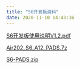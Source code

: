```yaml
---
title: "S6开发板资料"
date: 2020-11-10 14:43:16
---
```


<p><a href="http://openluat-luatcommunity.oss-cn-hangzhou.aliyuncs.com/attachment/20201110144232307_S6开发板使用说明V1.2.pdf" target="_blank">S6开发板使用说明V1.2.pdf</a></p><p><a href="http://openluat-luatcommunity.oss-cn-hangzhou.aliyuncs.com/attachment/20201110144254951_Air202_S6_A12_PADS.7z" target="_blank">Air202_S6_A12_PADS.7z</a></p><p><a href="http://openluat-luatcommunity.oss-cn-hangzhou.aliyuncs.com/attachment/20201110144312350_S6-PADS.zip" target="_blank">S6-PADS.zip</a></p>
